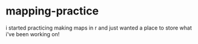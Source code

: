 # mapping-practice
i started practicing making maps in r and just wanted a place to store what i've been working on!
